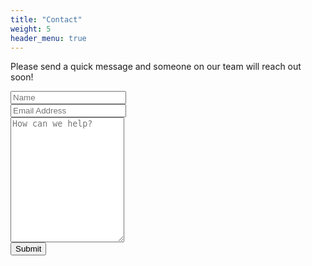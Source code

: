 ```yaml
---
title: "Contact"
weight: 5
header_menu: true
---
```


Please send a quick message and someone on our team will reach out soon!

<div class="container">
  <form action="https://n8n.kilpen.com/webhook/e4f083c7-a320-468a-a213-5b28429fba04" method="post">
    <div class="row">
      <div class="col-100">
        <input type="text" id="name" name="name" placeholder="Name">
      </div>
    </div>
    <div class="row">
      <div class="col-100">
        <input type="text" id="email" name="email" placeholder="Email Address">
      </div>
    </div>
    <div class="row">
      <div class="col-100">
        <textarea id="message" name="message" placeholder="How can we help?" style="height:200px"></textarea>
      </div>
    </div>
    <div class="row">
      <input type="submit" value="Submit">
    </div>
  </form>
</div>